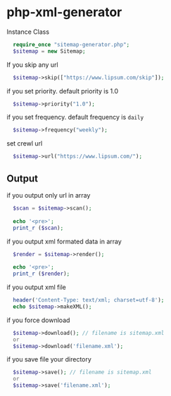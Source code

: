 # php-xml-generator

Instance Class
```php
  require_once "sitemap-generator.php";
  $sitemap = new Sitemap;
```
If you skip any url 
```php
  $sitemap->skip(["https://www.lipsum.com/skip"]);
```
if you set priority. default priority is 1.0
```php
  $sitemap->priority("1.0");
```
if you set frequency. default frequency is `daily`
```php
  $sitemap->frequency("weekly");
```
set crewl url
```php
  $sitemap->url("https://www.lipsum.com/");
```
## Output
if you output only url in array
```php
  $scan = $sitemap->scan();
  
  echo '<pre>';
  print_r ($scan);
```
if you output xml formated data in array
```php
  $render = $sitemap->render();
   
  echo '<pre>';
  print_r ($render);
```
if you output xml file
```php
  header('Content-Type: text/xml; charset=utf-8');
  echo $sitemap->makeXML();
```
if you force download
```php
  $sitemap->download(); // filename is sitemap.xml
  or
  $sitemap->download('filename.xml');
```
if you save file your directory
```php
  $sitemap->save(); // filename is sitemap.xml
  or
  $sitemap->save('filename.xml');
```
